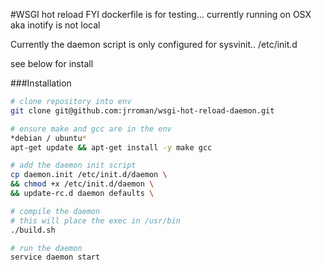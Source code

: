 #WSGI hot reload
FYI dockerfile is for testing... currently running on OSX aka inotify is not local 

Currently the daemon script is only configured for sysvinit.. /etc/init.d

see below for install

###Installation

```sh
# clone repository into env
git clone git@github.com:jrroman/wsgi-hot-reload-daemon.git

# ensure make and gcc are in the env
*debian / ubuntu*
apt-get update && apt-get install -y make gcc

# add the daemon init script
cp daemon.init /etc/init.d/daemon \
&& chmod +x /etc/init.d/daemon \
&& update-rc.d daemon defaults \

# compile the daemon
# this will place the exec in /usr/bin
./build.sh

# run the daemon
service daemon start
